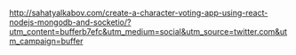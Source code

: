 http://sahatyalkabov.com/create-a-character-voting-app-using-react-nodejs-mongodb-and-socketio/?utm_content=bufferb7efc&utm_medium=social&utm_source=twitter.com&utm_campaign=buffer